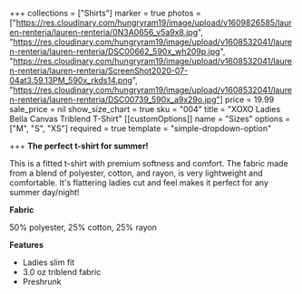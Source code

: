 +++
collections = ["Shirts"]
marker = true
photos = ["https://res.cloudinary.com/hungryram19/image/upload/v1609826585/lauren-renteria/lauren-renteria/0N3A0656_v5a9x8.jpg", "https://res.cloudinary.com/hungryram19/image/upload/v1608532041/lauren-renteria/lauren-renteria/DSC00662_590x_wh209p.jpg", "https://res.cloudinary.com/hungryram19/image/upload/v1608532041/lauren-renteria/lauren-renteria/ScreenShot2020-07-04at3.59.13PM_590x_rkds14.png", "https://res.cloudinary.com/hungryram19/image/upload/v1608532041/lauren-renteria/lauren-renteria/DSC00739_590x_a9x29o.jpg"]
price = 19.99
sale_price = nil
show_size_chart = true
sku = "004"
title = "XOXO Ladies Bella Canvas Triblend T-Shirt"
[[customOptions]]
name = "Sizes"
options = ["M", "S", "XS"]
required = true
template = "simple-dropdown-option"

+++
**The perfect t-shirt for summer!**

This is a fitted t-shirt with premium softness and comfort. The fabric made from a blend of polyester, cotton, and rayon, is very lightweight and comfortable. It's flattering ladies cut and feel makes it perfect for any summer day/night!

**Fabric**

50% polyester, 25% cotton, 25% rayon

**Features**

* Ladies slim fit
* 3.0 oz triblend fabric
* Preshrunk